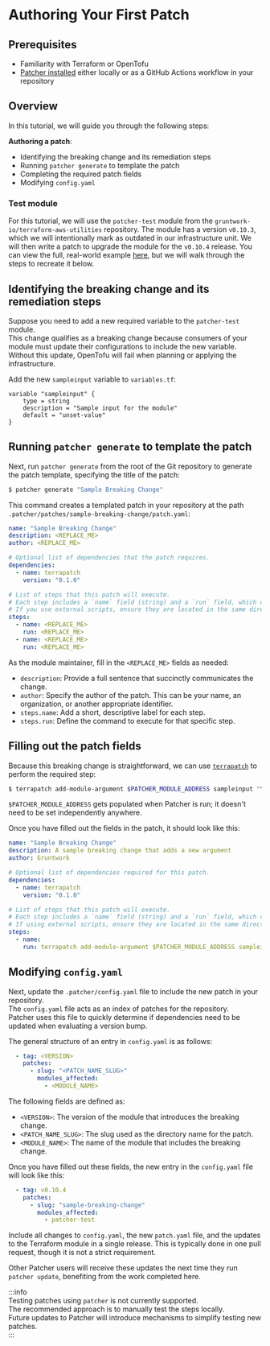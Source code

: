 # Authoring Your First Patch

## Prerequisites
* Familiarity with Terraform or OpenTofu  
* [Patcher installed](/2.0/docs/patcher/installation/) either locally or as a GitHub Actions workflow in your repository  


## Overview

In this tutorial, we will guide you through the following steps:  

**Authoring a patch**:
* Identifying the breaking change and its remediation steps  
* Running `patcher generate` to template the patch  
* Completing the required patch fields  
* Modifying `config.yaml`  


### Test module

For this tutorial, we will use the `patcher-test` module from the `gruntwork-io/terraform-aws-utilities` repository. The module has a version `v0.10.3`, which we will intentionally mark as outdated in our infrastructure unit. We will then write a patch to upgrade the module for the `v0.10.4` release. You can view the full, real-world example [here](https://github.com/gruntwork-io/terraform-aws-utilities/pull/102/), but we will walk through the steps to recreate it below.  

## Identifying the breaking change and its remediation steps

Suppose you need to add a new required variable to the `patcher-test` module.  
This change qualifies as a breaking change because consumers of your module must update their configurations to include the new variable. Without this update, OpenTofu will fail when planning or applying the infrastructure.  

<!-- spell-checker: disable -->
Add the new `sampleinput` variable to `variables.tf`:

```hcl title="$$DIRECTORY$$/variables.tf"
variable "sampleinput" {
    type = string
    description = "Sample input for the module"
    default = "unset-value"
}
```
<!-- spell-checker: enable -->

## Running `patcher generate` to template the patch

Next, run `patcher generate` from the root of the Git repository to generate the patch template, specifying the title of the patch:  

```bash
$ patcher generate "Sample Breaking Change"
```

This command creates a templated patch in your repository at the path `.patcher/patches/sample-breaking-change/patch.yaml`:  

```yaml title=".patcher/patches/sample-breaking-change/patch.yaml"
name: "Sample Breaking Change"
description: <REPLACE_ME>
author: <REPLACE_ME>

# Optional list of dependencies that the patch requires.
dependencies:
  - name: terrapatch
    version: "0.1.0"

# List of steps that this patch will execute.  
# Each step includes a `name` field (string) and a `run` field, which can specify either an OS command or an external script to execute.  
# If you use external scripts, ensure they are located in the same directory as the `patch.yaml` file.  
steps:
  - name: <REPLACE_ME>
    run: <REPLACE_ME>
  - name: <REPLACE_ME>
    run: <REPLACE_ME>
```
As the module maintainer, fill in the `<REPLACE_ME>` fields as needed:  
* `description`: Provide a full sentence that succinctly communicates the change.  
* `author`: Specify the author of the patch. This can be your name, an organization, or another appropriate identifier.  
* `steps.name`: Add a short, descriptive label for each step.  
* `steps.run`: Define the command to execute for that specific step.  

## Filling out the patch fields

Because this breaking change is straightforward, we can use [`terrapatch`](https://github.com/gruntwork-io/terrapatch) to perform the required step:  

<!-- spell-checker: disable -->
```bash
$ terrapatch add-module-argument $PATCHER_MODULE_ADDRESS sampleinput "\"samplevalue\""
```
<!-- spell-checker: enable -->

`$PATCHER_MODULE_ADDRESS` gets populated when Patcher is run; it doesn't need to be set independently anywhere. 

Once you have filled out the fields in the patch, it should look like this:  

<!-- spell-checker: disable -->
```yaml
name: "Sample Breaking Change"
description: A sample breaking change that adds a new argument
author: Gruntwork

# Optional list of dependencies required for this patch.  
dependencies:  
  - name: terrapatch  
    version: "0.1.0"  

# List of steps that this patch will execute.  
# Each step includes a `name` field (string) and a `run` field, which can specify either an OS command or an external script.  
# If using external scripts, ensure they are located in the same directory as the `patch.yaml` file.  
steps: 
  - name:
    run: terrapatch add-module-argument $PATCHER_MODULE_ADDRESS sampleinput "\"samplevalue\""
```
<!-- spell-checker: enable -->

## Modifying `config.yaml`

Next, update the `.patcher/config.yaml` file to include the new patch in your repository.  
The `config.yaml` file acts as an index of patches for the repository.  
Patcher uses this file to quickly determine if dependencies need to be updated when evaluating a version bump.  

The general structure of an entry in `config.yaml` is as follows:  

```yaml
  - tag: <VERSION>
    patches:
      - slug: "<PATCH_NAME_SLUG>"
        modules_affected:
          - <MODULE_NAME>
```

The following fields are defined as:  
* `<VERSION>`: The version of the module that introduces the breaking change.  
* `<PATCH_NAME_SLUG>`: The slug used as the directory name for the patch.  
* `<MODULE_NAME>`: The name of the module that includes the breaking change.  

Once you have filled out these fields, the new entry in the `config.yaml` file will look like this:  

```yaml
  - tag: v0.10.4
    patches:
      - slug: "sample-breaking-change"
        modules_affected:
          - patcher-test
```

Include all changes to `config.yaml`, the new `patch.yaml` file, and the updates to the Terraform module in a single release. This is typically done in one pull request, though it is not a strict requirement.  

Other Patcher users will receive these updates the next time they run `patcher update`, benefiting from the work completed here.  

:::info  
Testing patches using `patcher` is not currently supported.  
The recommended approach is to manually test the steps locally.  
Future updates to Patcher will introduce mechanisms to simplify testing new patches.  
:::  
